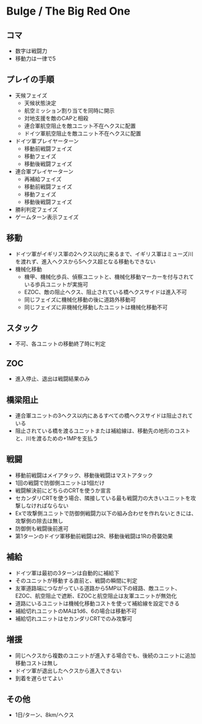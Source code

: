 # Bulge / The Big Red One
## コマ
- 数字は戦闘力
- 移動力は一律で5

## プレイの手順
- 天候フェイズ
  - 天候状態決定
  - 航空ミッション割り当てを同時に開示
  - 対地支援を敵のCAPと相殺
  - 連合軍航空阻止を敵ユニット不在ヘクスに配置
  - ドイツ軍航空阻止を敵ユニット不在ヘクスに配置
- ドイツ軍プレイヤーターン
  - 移動前戦闘フェイズ
  - 移動フェイズ
  - 移動後戦闘フェイズ
- 連合軍プレイヤーターン
  - 再補給フェイズ
  - 移動前戦闘フェイズ
  - 移動フェイズ
  - 移動後戦闘フェイズ
- 勝利判定フェイズ
- ゲームターン表示フェイズ

## 移動
- ドイツ軍がイギリス軍の2ヘクス以内に来るまで、イギリス軍はミューズ川を渡れず、進入ヘクスから5ヘクス超となる移動もできない
- 機械化移動
  - 機甲、機械化歩兵、偵察ユニットと、機械化移動マーカーを付与されている歩兵ユニットが実施可
  - EZOC、敵の阻止ヘクス、阻止されている橋ヘクスサイドは進入不可
  - 同じフェイズに機械化移動の後に道路外移動可
  - 同じフェイズに非機械化移動したユニットは機械化移動不可

## スタック
- 不可、各ユニットの移動終了時に判定

## ZOC
- 進入停止、退出は戦闘結果のみ

## 橋梁阻止
- 連合軍ユニットの3ヘクス以内にあるすべての橋ヘクスサイドは阻止されている
- 阻止されている橋を渡るユニットまたは補給線は、移動先の地形のコストと、川を渡るための+1MPを支払う

## 戦闘
- 移動前戦闘はメイアタック、移動後戦闘はマストアタック
- 1回の戦闘で防御側ユニットは1個だけ
- 戦闘解決前にどちらのCRTを使うか宣言
- セカンダリCRTを使う場合、隣接している最も戦闘力の大きいユニットを攻撃しなければならない
- Exで攻撃側ユニットで防御側戦闘力以下の組み合わせを作れないときには、攻撃側の除去は無し
- 防御側も戦闘後前進可
- 第1ターンのドイツ軍移動前戦闘は2R、移動後戦闘は1Rの奇襲効果

## 補給
- ドイツ軍は最初の3ターンは自動的に補給下
- そのユニットが移動する直前と、戦闘の瞬間に判定
- 友軍道路端につながっている道路から5MP以下の経路、敵ユニット、EZOC、航空阻止で遮断、EZOCと航空阻止は友軍ユニットが無効化
- 道路にいるユニットは機械化移動コストを使って補給線を設定できる
- 補給切れユニットのMAは1d6、6の場合は移動不可
- 補給切れユニットはセカンダリCRTでのみ攻撃可

## 増援
- 同じヘクスから複数のユニットが進入する場合でも、後続のユニットに追加移動コストは無し
- ドイツ軍が退出したヘクスから進入できない
- 到着を遅らせてよい

## その他
- 1日/ターン、8km/ヘクス
